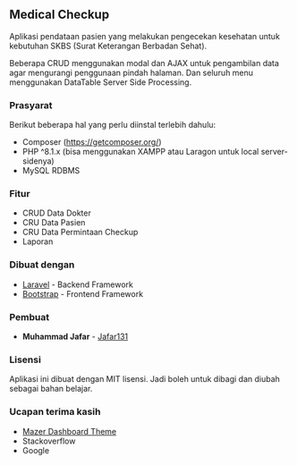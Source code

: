 ## Medical Checkup

Aplikasi pendataan pasien yang melakukan pengecekan kesehatan untuk kebutuhan SKBS (Surat Keterangan Berbadan Sehat). <br>

Beberapa CRUD menggunakan modal dan AJAX untuk pengambilan data agar mengurangi penggunaan pindah halaman. 
Dan seluruh menu menggunakan DataTable Server Side Processing.

### Prasyarat

Berikut beberapa hal yang perlu diinstal terlebih dahulu:

-   Composer (https://getcomposer.org/)
-   PHP ^8.1.x (bisa menggunakan XAMPP atau Laragon untuk local server-sidenya)
-   MySQL RDBMS


### Fitur

-   CRUD Data Dokter
-   CRU Data Pasien
-   CRU Data Permintaan Checkup
-   Laporan

### Dibuat dengan

- [Laravel](https://laravel.com/) - Backend Framework
- [Bootstrap](https://getbootstrap.com/) - Frontend Framework


### Pembuat

-   **Muhammad Jafar**  - [Jafar131](https://github.com/Muhammad-Jafar)

### Lisensi

Aplikasi ini dibuat dengan MIT lisensi. Jadi boleh untuk dibagi dan diubah sebagai bahan belajar.

### Ucapan terima kasih

-   [Mazer Dashboard Theme](https://github.com/zuramai/mazer)
-   Stackoverflow
-   Google
